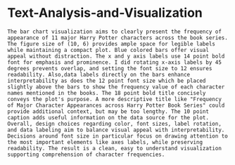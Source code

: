 # Text-Analysis-and-Visualization



	The bar chart visualization aims to clearly present the frequency of appearance of 11 major Harry Potter characters across the book series. The figure size of (10, 6) provides ample space for legible labels while maintaining a compact plot. Blue colored bars offer visual appeal without distraction. The x and y axis labels use 14 point bold font for emphasis and prominence. I did rotating x-axis labels by 45 degrees prevents overlap, and setting the font size to 12 ensures readability. Also,data labels directly on the bars enhance interpretability as does the 12 point font size which be placed slightly above the bars to show the frequency value of each character names mentioned in the books. The 18 point bold title concisely conveys the plot's purpose. A more descriptive title like "Frequency of Major Character Appearances across Harry Potter Book Series" could provide additional context, but may be too lengthy. The 10 point caption adds useful information on the data source for the plot. Overall, design choices regarding color, font sizes, label rotation, and data labeling aim to balance visual appeal with interpretability. Decisions around font size in particular focus on drawing attention to the most important elements like axes labels, while preserving readability. The result is a clean, easy to understand visualization supporting comprehension of character frequencies.
